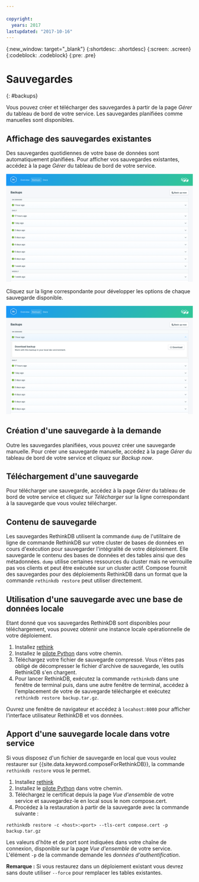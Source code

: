 ```yaml
---

copyright:
  years: 2017
lastupdated: "2017-10-16"
---
```


{:new_window: target="_blank"}
{:shortdesc: .shortdesc}
{:screen: .screen}
{:codeblock: .codeblock}
{:pre: .pre}

# Sauvegardes
{: #backups}

Vous pouvez créer et télécharger des sauvegardes à partir de la page *Gérer* du tableau de bord de votre service. Les sauvegardes planifiées comme manuelles sont disponibles.

## Affichage des sauvegardes existantes

Des sauvegardes quotidiennes de votre base de données sont automatiquement planifiées. Pour afficher vos sauvegardes existantes, accédez à la page *Gérer* du tableau de bord de votre service. 

![Sauvegardes](./images/rethink-backups-show.png "Liste des sauvegardes dans le tableau de bord du service")

Cliquez sur la ligne correspondante pour développer les options de chaque sauvegarde disponible.

![Options de sauvegarde](./images/rethink-backups-options.png "Options d'une sauvegarde.") 

## Création d'une sauvegarde à la demande

Outre les sauvegardes planifiées, vous pouvez créer une sauvegarde manuelle. Pour créer une sauvegarde manuelle, accédez à la page *Gérer* du tableau de bord de votre service et cliquez sur *Backup now*.

## Téléchargement d'une sauvegarde

Pour télécharger une sauvegarde, accédez à la page *Gérer* du tableau de bord de votre service et cliquez sur *Télécharger* sur la ligne correspondant à la sauvegarde que vous voulez télécharger.

## Contenu de sauvegarde

Les sauvegardes RethinkDB utilisent la commande `dump` de l'utilitaire de ligne de commande RethinkDB sur votre cluster de bases de données en cours d'exécution pour sauvegarder l'intégralité de votre déploiement. Elle sauvegarde le contenu des bases de données et des tables ainsi que des métadonnées. `dump` utilise certaines ressources du cluster mais ne verrouille pas vos clients et peut être exécutée sur un cluster actif. Compose fournit des sauvegardes pour des déploiements RethinkDB dans un format que la commande `rethinkdb restore` peut utiliser directement.

## Utilisation d'une sauvegarde avec une base de données locale

Etant donné que vos sauvegardes RethinkDB sont disponibles pour téléchargement, vous pouvez obtenir une instance locale opérationnelle de votre déploiement.

1. Installez [rethink](https://www.rethinkdb.com/docs/install/)
2. Installez le [pilote Python](https://www.rethinkdb.com/docs/install-drivers/python/) dans votre chemin.
3. Téléchargez votre fichier de sauvegarde compressé. Vous n'êtes pas obligé de décompresser le fichier d'archive de sauvegarde, les outils RethinkDB s'en chargent.
4. Pour lancer RethinkDB, exécutez la commande `rethinkdb` dans une fenêtre de terminal puis, dans une autre fenêtre de terminal, accédez à l'emplacement de votre de sauvegarde téléchargée et exécutez `rethinkdb restore backup.tar.gz`.

Ouvrez une fenêtre de navigateur et accédez à `locahost:8080` pour afficher l'interface utilisateur RethinkDB et vos données.

## Apport d'une sauvegarde locale dans votre service

Si vous disposez d'un fichier de sauvegarde en local que vous voulez restaurer sur {{site.data.keyword.composeForRethinkDB}}, la commande `rethinkdb restore` vous le permet.

1. Installez [rethink](https://www.rethinkdb.com/docs/install/)
2. Installez le [pilote Python](https://www.rethinkdb.com/docs/install-drivers/python/) dans votre chemin.
3. Téléchargez le certificat depuis la page *Vue d'ensemble* de votre service et sauvegardez-le en local sous le nom compose.cert.
4. Procédez à la restauration à partir de la sauvegarde avec la commande suivante :

  ```
  rethinkdb restore -c <host>:<port> --tls-cert compose.cert -p backup.tar.gz
  ```

Les valeurs d'hôte et de port sont indiquées dans votre chaîne de connexion, disponible sur la page *Vue d'ensemble* de votre service. L'élément `-p` de la commande demande les _données d'authentification_.

**Remarque :** Si vous restaurez dans un déploiement existant vous devrez sans doute utiliser `--force` pour remplacer les tables existantes.
